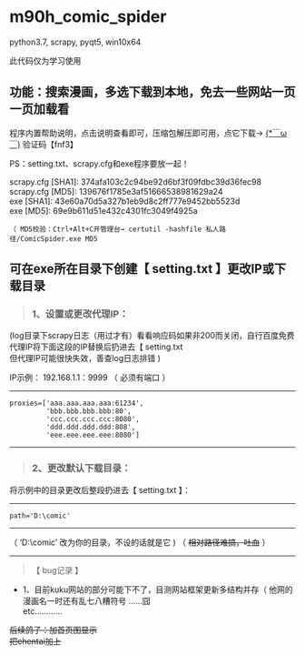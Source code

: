 # m90h_comic_spider
 python3.7, scrapy, pyqt5, win10x64
 
此代码仅为学习使用

功能：搜索漫画，多选下载到本地，免去一些网站一页一页加载看<br>
-----------------------------------------------
程序内置帮助说明，点击说明查看即可，压缩包解压即可用，点它下载→   [ (*￣ω￣)](https://pan.baidu.com/s/1dHmGbrTehOqcoqAgcGpp9Q) 验证码【fnf3】

PS：setting.txt、scrapy.cfg和exe程序要放一起！

scrapy.cfg [SHA1]: 374afa103c2c94be92d6bf3f09fdbc39d36fec98  <br>
scrapy.cfg [MD5]: 139676f1785e3af51666538981629a24  <br>
exe [SHA1]: 43e60a70d5a327b1eb9d8c2ff777e9452bb5523d  <br>
exe [MD5]: 69e9b611d51e432c4301fc3049f4925a  <br>

    （ MD5校验：Ctrl+Alt+C开管理台→ certutil -hashfile 私人路径/ComicSpider.exe MD5

可在exe所在目录下创建【 setting.txt 】更改IP或下载目录
-----------------------------------------------

>### 1、设置或更改代理IP：

(log目录下scrapy日志（用过才有）看看响应码如果非200而关闭，自行百度免费代理IP将下面这段的IP替换后扔进去【 setting.txt 
<br>但代理IP可能很快失效，善查log日志排错 )

IP示例： 192.168.1.1：9999 （ 必须有端口 ）

------------------------------------------
    proxies=['aaa.aaa.aaa.aaa:61234',
             'bbb.bbb.bbb.bbb:80',
             'ccc.ccc.ccc.ccc:8080',
             'ddd.ddd.ddd.ddd:808',
             'eee.eee.eee.eee:8080']
------------------------------------------


>### 2、更改默认下载目录：


将示例中的目录更改后整段扔进去【 setting.txt 】：

------------------------------------------
    path='D:\comic'
------------------------------------------

（ ‘D:\comic’ 改为你的目录，不设的话就是它 ) （ <s>相对路径难搞，吐血</s> ）


------------------------------------------
>【 bug记录 】


+ 1、目前kuku网站的部分可能下不了，目测网站框架更新多结构并存（ 他网的漫画名一时还有乱七八糟符号 ……囧 <br>etc…………

<s> 后续鸽子：加首页图显示<br>把ehentai加上</s>
